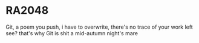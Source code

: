 # RA2048

Git, a poem 
you push, i have to overwrite, 
there's no trace of your work left
see? that's why Git is shit 
a mid-autumn night's mare

